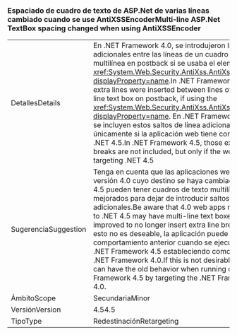 ### <a name="multi-line-aspnet-textbox-spacing-changed-when-using-antixssencoder"></a><span data-ttu-id="75050-101">Espaciado de cuadro de texto de ASP.Net de varias líneas cambiado cuando se use AntiXSSEncoder</span><span class="sxs-lookup"><span data-stu-id="75050-101">Multi-line ASP.Net TextBox spacing changed when using AntiXSSEncoder</span></span>

|   |   |
|---|---|
|<span data-ttu-id="75050-102">Detalles</span><span class="sxs-lookup"><span data-stu-id="75050-102">Details</span></span>|<span data-ttu-id="75050-103">En .NET Framework 4.0, se introdujeron líneas adicionales entre las líneas de un cuadro de texto multilínea en postback si se usaba el elemento <xref:System.Web.Security.AntiXss.AntiXssEncoder?displayProperty=name>.</span><span class="sxs-lookup"><span data-stu-id="75050-103">In .NET Framework 4.0, extra lines were inserted between lines of a multi-line text box on postback, if using the <xref:System.Web.Security.AntiXss.AntiXssEncoder?displayProperty=name>.</span></span> <span data-ttu-id="75050-104">En .NET Framework 4.5 no se incluyen estos saltos de línea adicionales, pero únicamente si la aplicación web tiene como destino .NET 4.5.</span><span class="sxs-lookup"><span data-stu-id="75050-104">In .NET Framework 4.5, those extra line breaks are not included, but only if the web app is targeting .NET 4.5</span></span>|
|<span data-ttu-id="75050-105">Sugerencia</span><span class="sxs-lookup"><span data-stu-id="75050-105">Suggestion</span></span>|<span data-ttu-id="75050-106">Tenga en cuenta que las aplicaciones web de la versión 4.0 cuyo destino se haya cambiado a .NET 4.5 pueden tener cuadros de texto multilínea mejorados para dejar de introducir saltos de línea adicionales.</span><span class="sxs-lookup"><span data-stu-id="75050-106">Be aware that 4.0 web apps retargeted to .NET 4.5 may have multi-line text boxes improved to no longer insert extra line breaks.</span></span> <span data-ttu-id="75050-107">Si esto no es deseable, la aplicación puede tener el comportamiento anterior cuando se ejecuta en .NET Framework 4.5 estableciendo como destino .NET Framework 4.0.</span><span class="sxs-lookup"><span data-stu-id="75050-107">If this is not desirable, the app  can have the old behavior when running on .NET Framework 4.5 by targeting the .NET Framework 4.0.</span></span>|
|<span data-ttu-id="75050-108">Ámbito</span><span class="sxs-lookup"><span data-stu-id="75050-108">Scope</span></span>|<span data-ttu-id="75050-109">Secundaria</span><span class="sxs-lookup"><span data-stu-id="75050-109">Minor</span></span>|
|<span data-ttu-id="75050-110">Versión</span><span class="sxs-lookup"><span data-stu-id="75050-110">Version</span></span>|<span data-ttu-id="75050-111">4.5</span><span class="sxs-lookup"><span data-stu-id="75050-111">4.5</span></span>|
|<span data-ttu-id="75050-112">Tipo</span><span class="sxs-lookup"><span data-stu-id="75050-112">Type</span></span>|<span data-ttu-id="75050-113">Redestinación</span><span class="sxs-lookup"><span data-stu-id="75050-113">Retargeting</span></span>|

